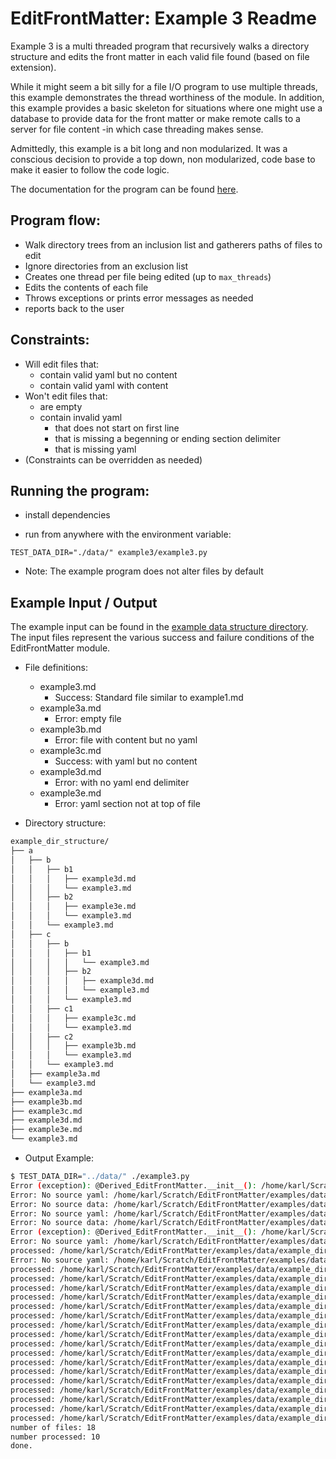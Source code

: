 # EditFrontMatter: Example 3 Readme

Example 3 is a multi threaded program that recursively walks a directory structure and edits the front matter in each valid file found (based on file extension).

While it might seem a bit silly for a file I/O program to use multiple threads, this example demonstrates the thread worthiness of the module.  In addition, this example provides a basic skeleton for situations where one might use a database to provide data for the front matter or make remote calls to a server for file content -in which case threading makes sense.

Admittedly, this example is a bit long and non modularized. It was a conscious decision to provide a top down, non modularized, code base to make it easier to follow the code logic.

The documentation for the program can be found [here](https://karlredman.github.io/EditFrontMatter/examples/example3/example3.html).

## Program flow:

* Walk directory trees from an inclusion list and gatherers paths of files to edit
* Ignore directories from an exclusion list
* Creates one thread per file being edited (up to `max_threads`)
* Edits the contents of each file
* Throws exceptions or prints error messages as needed
* reports back to the user

## Constraints:

* Will edit files that:
  * contain valid yaml but no content
  * contain valid yaml with content
* Won't edit files that:
  * are empty
  * contain invalid yaml
    * that does not start on first line
    * that is missing a begenning or ending section delimiter
    * that is missing yaml
* (Constraints can be overridden as needed)

## Running the program:

* install dependencies

* run from anywhere with the environment variable:
```
TEST_DATA_DIR="./data/" example3/example3.py
```

* Note: The example program does not alter files by default

## Example Input / Output

The example input can be found in the [example data structure directory](https://github.com/karlredman/EditFrontMatter/tree/master/examples/data/example_dir_structure). The input files represent the various success and failure conditions of the EditFrontMatter module.

* File definitions:
  * example3.md
    * Success: Standard file similar to example1.md
  * example3a.md
    * Error: empty file
  * example3b.md
    * Error: file with content but no yaml
  * example3c.md
    * Success: with yaml but no content
  * example3d.md
    * Error: with no yaml end delimiter
  * example3e.md
    * Error: yaml section not at top of file

* Directory structure:

```sh
example_dir_structure/
├── a
│   ├── b
│   │   ├── b1
│   │   │   ├── example3d.md
│   │   │   └── example3.md
│   │   ├── b2
│   │   │   ├── example3e.md
│   │   │   └── example3.md
│   │   └── example3.md
│   ├── c
│   │   ├── b
│   │   │   ├── b1
│   │   │   │   └── example3.md
│   │   │   ├── b2
│   │   │   │   ├── example3d.md
│   │   │   │   └── example3.md
│   │   │   └── example3.md
│   │   ├── c1
│   │   │   ├── example3c.md
│   │   │   └── example3.md
│   │   ├── c2
│   │   │   ├── example3b.md
│   │   │   └── example3.md
│   │   └── example3.md
│   ├── example3a.md
│   └── example3.md
├── example3a.md
├── example3b.md
├── example3c.md
├── example3d.md
├── example3e.md
└── example3.md
```

* Output Example:

```sh
$ TEST_DATA_DIR="../data/" ./example3.py
Error (exception): @Derived_EditFrontMatter.__init__(): /home/karl/Scratch/EditFrontMatter/examples/data/example_dir_structure/example3d.md
Error: No source yaml: /home/karl/Scratch/EditFrontMatter/examples/data/example_dir_structure/example3e.md
Error: No source data: /home/karl/Scratch/EditFrontMatter/examples/data/example_dir_structure/example3a.md
Error: No source yaml: /home/karl/Scratch/EditFrontMatter/examples/data/example_dir_structure/example3b.md
Error: No source data: /home/karl/Scratch/EditFrontMatter/examples/data/example_dir_structure/a/example3a.md
Error (exception): @Derived_EditFrontMatter.__init__(): /home/karl/Scratch/EditFrontMatter/examples/data/example_dir_structure/a/b/b1/example3d.md
Error: No source yaml: /home/karl/Scratch/EditFrontMatter/examples/data/example_dir_structure/a/b/b2/example3e.md
processed: /home/karl/Scratch/EditFrontMatter/examples/data/example_dir_structure/a/b/example3.md
Error: No source yaml: /home/karl/Scratch/EditFrontMatter/examples/data/example_dir_structure/a/c/c2/example3b.md
processed: /home/karl/Scratch/EditFrontMatter/examples/data/example_dir_structure/a/b/b2/example3e.md
processed: /home/karl/Scratch/EditFrontMatter/examples/data/example_dir_structure/example3d.md
processed: /home/karl/Scratch/EditFrontMatter/examples/data/example_dir_structure/a/example3.md
processed: /home/karl/Scratch/EditFrontMatter/examples/data/example_dir_structure/example3a.md
processed: /home/karl/Scratch/EditFrontMatter/examples/data/example_dir_structure/a/b/b1/example3.md
processed: /home/karl/Scratch/EditFrontMatter/examples/data/example_dir_structure/example3b.md
processed: /home/karl/Scratch/EditFrontMatter/examples/data/example_dir_structure/example3.md
processed: /home/karl/Scratch/EditFrontMatter/examples/data/example_dir_structure/a/c/c1/example3c.md
processed: /home/karl/Scratch/EditFrontMatter/examples/data/example_dir_structure/a/example3a.md
processed: /home/karl/Scratch/EditFrontMatter/examples/data/example_dir_structure/a/b/b1/example3d.md
processed: /home/karl/Scratch/EditFrontMatter/examples/data/example_dir_structure/example3c.md
processed: /home/karl/Scratch/EditFrontMatter/examples/data/example_dir_structure/a/c/c1/example3.md
processed: /home/karl/Scratch/EditFrontMatter/examples/data/example_dir_structure/a/c/example3.md
processed: /home/karl/Scratch/EditFrontMatter/examples/data/example_dir_structure/a/b/b2/example3.md
processed: /home/karl/Scratch/EditFrontMatter/examples/data/example_dir_structure/a/c/c2/example3.md
processed: /home/karl/Scratch/EditFrontMatter/examples/data/example_dir_structure/example3e.md
processed: /home/karl/Scratch/EditFrontMatter/examples/data/example_dir_structure/a/c/c2/example3b.md
number of files: 18
number processed: 10
done.
```
